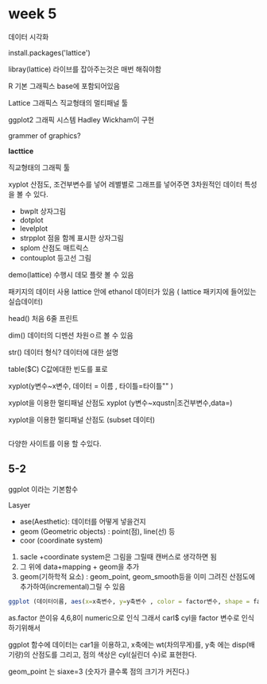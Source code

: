 # week 5



데이터 시각화



install.packages('lattice')

libray(lattice) 라이브를 잡아주는것은 매번 해줘야함



R 기본 그래픽스 base에 포함되어있음

Lattice 그래픽스 직교형태의 멀티패널 툴

ggplot2 그래픽 시스템 Hadley Wickham이 구현 

grammer of graphics?





**lacttice**

직교형태의 그래픽 툴



xyplot 산점도, 조건부변수를 넣어 레별별로 그래프를 넣어주면 3차원적인 데이터 특성을 볼 수 있다.



* bwplt 상자그림
* dotplot
* levelplot
* strpplot 점을 함께 표시한 상자그림
* splom 산점도 매트릭스
* contouplot 등고선 그림







demo(lattice) 수행시 데모 플랏 볼 수 있음



패키지의 데이터 사용 lattice 안에 ethanol 데이터가 있음 ( lattice 패키지에 들어있는 실습데이터)



head() 처음 6줄 프린트

dim() 데이터의 디멘션 차원ㅇ르 볼 수 있음

str() 데이터 형식? 데이터에 대한 설명





table($C) C값에대한 빈도를 표로



xyplot(y변수~x변수, 데이터 = 이름 , 타이틀=타이틀"" )



xyplot을 이용한 멀티패널 산점도 xyplot (y변수~xqustn|조건부변수,data=)





xyplot을 이용한 멀티패널 산점도 (subset 데이터)



```R

```





다양한 사이트를 이용 할 수있다.



## 5-2



ggplot 이라는 기본함수



Lasyer 

* ase(Aesthetic): 데이터를 어떻게 넣을건지
* geom (Geometric objects) : point(점), line(선) 등
* coor (coordinate system)



1. sacle +coordinate system은 그림을 그릴때 캔버스로 생각하면 됨
2. 그 위에 data+mapping + geom을 추가
3. geom(기하학적 요소) : geom_point, geom_smooth등을 이미 그려진 산점도에 추가하여(incremental)그릴 수 있음



```R
ggplot (데이터이름, aes(x=x축변수, y=y축변수 , color = factor변수, shape = factor변수)) + geom_point(size=3)
```



as.factor 쓴이유 4,6,8이 numeric으로 인식 그래서 carl$ cyl을 factor 변수로 인식하기위해서



ggplot 함수에 데이터는 car1을 이용하고, x축에는 wt(차의무게)를, y축 에는 disp(배기량)의 산점도를 그리고, 점의 색상은 cyl(실린더 수)로 표현한다.



geom_point 는 siaxe=3 (숫자가 클수록 점의 크기가 커진다.)

